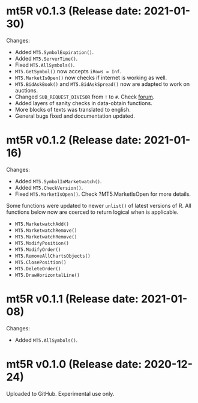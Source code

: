 mt5R v0.1.3 (Release date: 2021-01-30)
==============

Changes:

* Added `MT5.SymbolExpiration()`.
* Added `MT5.ServerTime()`.
* Fixed `MT5.AllSymbols()`.
* `MT5.GetSymbol()` now accepts `iRows = Inf`.
* `MT5.MarketIsOpen()` now checks if internet is working as well.
* `MT5.BidAskBook()` and `MT5.BidAskSpread()` now are adapted to work on auctions.
* Changed `SUB_REQUEST_DIVISOR` from `!` to `#`. Check [forum](https://github.com/Kinzel/mt5R/discussions/6).
* Added layers of sanity checks in data-obtain functions.
* More blocks of texts was translated to english.
* General bugs fixed and documentation updated.

mt5R v0.1.2 (Release date: 2021-01-16)
==============

Changes:

* Added `MT5.SymbolInMarketwatch()`.
* Added `MT5.CheckVersion()`.
* Fixed `MT5.MarketIsOpen()`. Check ?MT5.MarketIsOpen for more details.

Some functions were updated to newer `unlist()` of latest versions of R. All functions below now are coerced to return logical when is applicable.

* `MT5.MarketwatchAdd()`
* `MT5.MarketwatchRemove()`
* `MT5.MarketwatchRemove()`
* `MT5.ModifyPosition()`
* `MT5.ModifyOrder()`
* `MT5.RemoveAllChartsObjects()`
* `MT5.ClosePosition()`
* `MT5.DeleteOrder()`
* `MT5.DrawHorizontalLine()`


mt5R v0.1.1 (Release date: 2021-01-08)
==============

Changes:

* Added `MT5.AllSymbols()`.

mt5R v0.1.0 (Release date: 2020-12-24)
==============

Uploaded to GitHub. Experimental use only.
